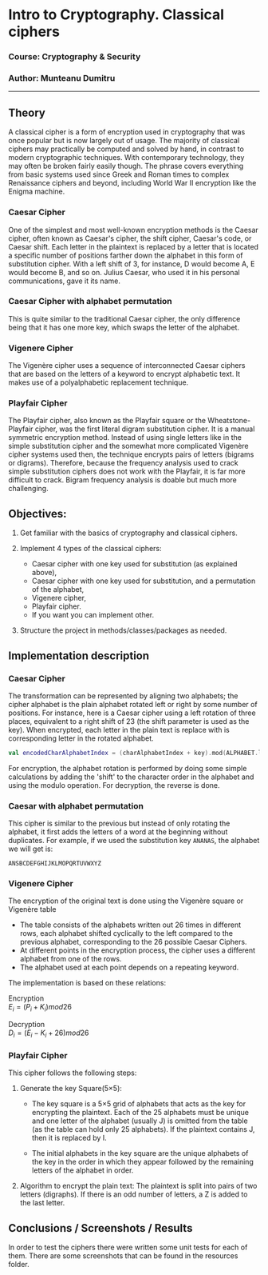 # Intro to Cryptography. Classical ciphers

### Course: Cryptography & Security
### Author: Munteanu Dumitru

----

## Theory
A classical cipher is a form of encryption used in cryptography that was once popular
but is now largely out of usage. The majority of classical ciphers may practically be
computed and solved by hand, in contrast to modern cryptographic techniques.
With contemporary technology, they may often be broken fairly easily though.
The phrase covers everything from basic systems used since Greek and Roman times to
complex Renaissance ciphers and beyond, including World War II encryption like the Enigma machine.
### Caesar Cipher
One of the simplest and most well-known encryption methods is the Caesar cipher,
often known as Caesar's cipher, the shift cipher, Caesar's code, or Caesar shift.
Each letter in the plaintext is replaced by a letter that is located a specific number
of positions farther down the alphabet in this form of substitution cipher.
With a left shift of 3, for instance, D would become A, E would become B, and so on.
Julius Caesar, who used it in his personal communications, gave it its name.

### Caesar Cipher with alphabet permutation
This is quite similar to the traditional Caesar cipher, the only difference being that it has one
more key, which swaps the letter of the alphabet.

### Vigenere Cipher
The Vigenère cipher uses a sequence of interconnected Caesar ciphers that are based on
the letters of a keyword to encrypt alphabetic text. It makes use of a polyalphabetic
replacement technique.

### Playfair Cipher
The Playfair cipher, also known as the Playfair square or the Wheatstone-Playfair cipher,
was the first literal digram substitution cipher. It is a manual symmetric encryption method.
Instead of using single letters like in the simple substitution cipher and the somewhat more
complicated Vigenère cipher systems used then, the technique encrypts pairs of letters (bigrams or digrams). Therefore, because the frequency analysis used to crack simple substitution ciphers does not work with the Playfair, it is far more difficult to crack. Bigram frequency analysis is doable but much more challenging.

## Objectives:

1. Get familiar with the basics of cryptography and classical ciphers.

2. Implement 4 types of the classical ciphers:
    - Caesar cipher with one key used for substitution (as explained above),
    - Caesar cipher with one key used for substitution, and a permutation of the alphabet,
    - Vigenere cipher,
    - Playfair cipher.
    - If you want you can implement other.

3. Structure the project in methods/classes/packages as needed.


## Implementation description

### Caesar Cipher
The transformation can be represented by aligning two alphabets; 
the cipher alphabet is the plain alphabet rotated left or right by some number of positions.
For instance, here is a Caesar cipher using a left rotation of three places, equivalent to a right
shift of 23 (the shift parameter is used as the key). When encrypted, each letter in the plain text
is replace with is corresponding letter in the rotated alphabet.
```kotlin
val encodedCharAlphabetIndex = (charAlphabetIndex + key).mod(ALPHABET.length)
```
For encryption, the alphabet rotation is performed by doing some simple calculations by adding
the 'shift' to the character order in the alphabet and using the modulo operation. For decryption,
the reverse is done.

### Caesar with alphabet permutation
This cipher is similar to the previous but instead of only rotating the alphabet, it first adds the letters
of a word at the beginning without duplicates. For example, if we used the substitution key `ANANAS`,
the alphabet we will get is:
```
ANSBCDEFGHIJKLMOPQRTUVWXYZ
```

### Vigenere Cipher
The encryption of the original text is done using the Vigenère square or Vigenère table
- The table consists of the alphabets written out 26 times in different rows,
each alphabet shifted cyclically to the left compared to the previous alphabet,
corresponding to the 26 possible Caesar Ciphers.
- At different points in the encryption process, the cipher uses a different alphabet from one of the rows.
- The alphabet used at each point depends on a repeating keyword.

The implementation is based on these relations:

Encryption  
$E_i = (P_i + K_i) mod 26$

Decryption  
$D_i = (E_i - K_i + 26) mod 26$

### Playfair Cipher
This cipher follows the following steps:

1. Generate the key Square(5×5):
   - The key square is a 5×5 grid of alphabets that acts as the key for encrypting the plaintext. Each of the 25 alphabets must be unique and one letter of the alphabet (usually J) is omitted from the table (as the table can hold only 25 alphabets). If the plaintext contains J, then it is replaced by I.

   - The initial alphabets in the key square are the unique alphabets of the key in the order in which they appear followed by the remaining letters of the alphabet in order.

2. Algorithm to encrypt the plain text: The plaintext is split into pairs of two letters (digraphs). If there is an odd number of letters, a Z is added to the last letter.

## Conclusions / Screenshots / Results
In order to test the ciphers there were written some unit tests for each of them.
There are some screenshots that can be found in the resources folder.
